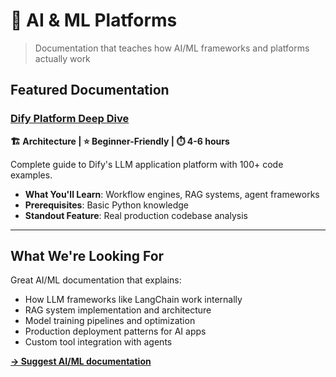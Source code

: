 # 🤖 AI & ML Platforms

> Documentation that teaches how AI/ML frameworks and platforms actually work

## Featured Documentation

### [Dify Platform Deep Dive](../tutorials/dify-platform-deep-dive/)
**🏗️ Architecture | ⭐ Beginner-Friendly | ⏱️ 4-6 hours**

Complete guide to Dify's LLM application platform with 100+ code examples.

- **What You'll Learn**: Workflow engines, RAG systems, agent frameworks
- **Prerequisites**: Basic Python knowledge
- **Standout Feature**: Real production codebase analysis

---

## What We're Looking For

Great AI/ML documentation that explains:
- How LLM frameworks like LangChain work internally
- RAG system implementation and architecture
- Model training pipelines and optimization
- Production deployment patterns for AI apps
- Custom tool integration with agents

**[→ Suggest AI/ML documentation](https://github.com/johnxie/awesome-code-docs/issues/new?template=new-entry.md)**